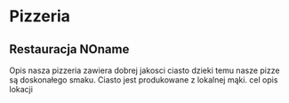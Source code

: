 # Pizzeria

## Restauracja NOname
Opis nasza pizzeria zawiera dobrej jakosci ciasto dzieki temu nasze pizze są doskonałego smaku. Ciasto jest produkowane z lokalnej mąki.
cel
opis lokacji
